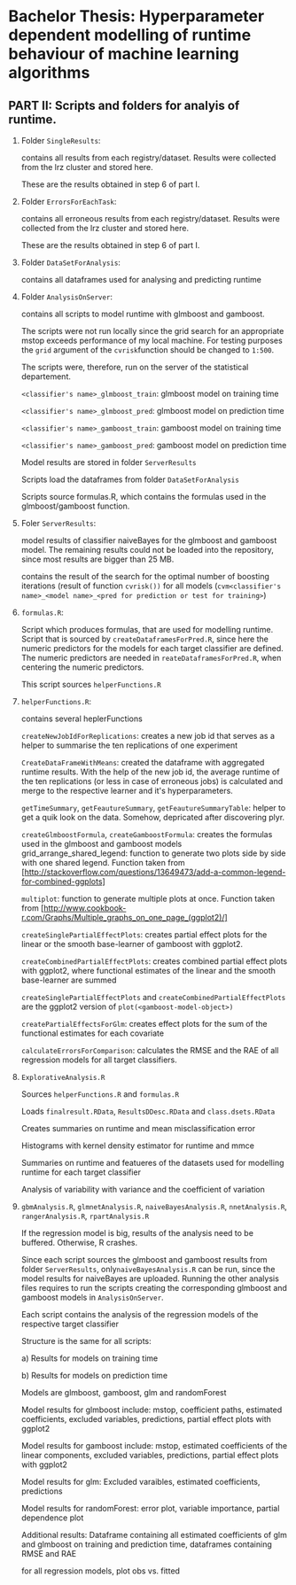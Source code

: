 # Bachelor Thesis: Hyperparameter dependent modelling of runtime behaviour of machine learning algorithms
## PART II: Scripts and folders for analyis of runtime.

1. Folder `SingleResults`:
   
   contains all results from each registry/dataset. Results were collected from the lrz cluster and stored here.

   These are the results obtained in step 6 of part I.

2. Folder `ErrorsForEachTask`: 
   
   contains all erroneous results from each registry/dataset. Results were collected from the lrz cluster and stored here.

   These are the results obtained in step 6 of part I.

3. Folder `DataSetForAnalysis`: 
   
   contains all dataframes used for analysing and predicting runtime

4. Folder `AnalysisOnServer`: 
   
   contains all scripts to model runtime with glmboost and gamboost.

   The scripts were not run locally since the grid search for an appropriate mstop exceeds performance of my local machine. For testing purposes the `grid` argument of the `cvrisk`function should be changed to `1:500`.
   
   The scripts were, therefore, run on the server of the statistical departement.
   
   `<classifier's name>_glmboost_train`: glmboost model on training time
   
   `<classifier's name>_glmboost_pred`: glmboost model on prediction time
   
   `<classifier's name>_gamboost_train`: gamboost model on training time
   
   `<classifier's name>_gamboost_pred`: gamboost model on prediction time
   
   Model results are stored in folder `ServerResults`
   
   Scripts load the dataframes from folder `DataSetForAnalysis`
   
   Scripts source formulas.R, which contains the formulas used in the glmboost/gamboost function.

5. Foler `ServerResults`: 
   
   model results of classifier naiveBayes for the glmboost and gamboost model. The remaining results could not be loaded into the repository, since most results are bigger than 25 MB.

   contains the result of the search for the optimal number of boosting iterations (result of function `cvrisk())` for all models (`cvm<classifier's name>_<model name>_<pred for prediction or test for training>`)

6. `formulas.R`: 
   
   Script which produces formulas, that are used for modelling runtime. 
   Script that is sourced by `createDataframesForPred.R`, since here the numeric predictors for the models for each target classifier are defined. The numeric predictors are needed in `reateDataframesForPred.R`, when centering the numeric predictors. 
   
   This script sources `helperFunctions.R`

7. `helperFunctions.R`: 
   
   contains several heplerFunctions

   `createNewJobIdForReplications`: creates a new job id that serves as a helper to summarise the ten replications of one experiment
   
   `CreateDataFrameWithMeans`: created the dataframe with aggregated runtime results. With the help of the new job id, the average runtime of the ten replications (or less in case of erroneous jobs) is calculated and merge to the respective learner and it's hyperparameters.
   
   `getTimeSummary`, `getFeautureSummary`, `getFeautureSummaryTable`: helper to get a quik look on the data. Somehow, depricated after discovering plyr.
   
   `createGlmboostFormula`, `createGamboostFormula`: creates the formulas used in the glmboost and gamboost models
   grid_arrange_shared_legend: function to generate two plots side by side with one shared legend. Function taken from 
   [http://stackoverflow.com/questions/13649473/add-a-common-legend-for-combined-ggplots]
   
   `multiplot`: function to generate multiple plots at once. Function taken from [http://www.cookbook-r.com/Graphs/Multiple_graphs_on_one_page_(ggplot2)/]
   
   `createSinglePartialEffectPlots`: creates partial effect plots for the linear or the smooth base-learner of gamboost with ggplot2.
   
   `createCombinedPartialEffectPlots`: creates combined partial effect plots with ggplot2, where functional estimates of the linear and the smooth base-learner are summed
   
   `createSinglePartialEffectPlots` and `createCombinedPartialEffectPlots` are the ggplot2 version of `plot(<gamboost-model-object>)`
   
   `createPartialEffectsForGlm`: creates effect plots for the sum of the functional estimates for each covariate
   
   `calculateErrorsForComparison`: calculates the RMSE and the RAE of all regression models for all target classifiers. 

8. `ExplorativeAnalysis.R`

   Sources `helperFunctions.R` and `formulas.R`
   
   Loads `finalresult.RData`, `ResultsDDesc.RData` and `class.dsets.RData`	
   
   Creates summaries on runtime and mean misclassification error
   
   Histograms with kernel density estimator for runtime and mmce
   
   Summaries on runtime and featueres of the datasets used for modelling runtime for each target classifier
   
   Analysis of variability with variance and the coefficient of variation

9. `gbmAnalysis.R`, `glmnetAnalysis.R`, `naiveBayesAnalysis.R`, `nnetAnalysis.R`, `rangerAnalysis.R`, `rpartAnalysis.R`

   If the regression model is big, results of the analysis need to be buffered. Otherwise, R crashes.
   
   Since each script sources the glmboost and gamboost results from folder `ServerResults`, only`naiveBayesAnalysis.R` can be run, since the model results for naiveBayes are uploaded. Running the other analysis files requires to run the scripts creating the corresponding glmboost and gamboost models in `AnalysisOnServer`.
   
   Each script contains the analysis of the regression models of the respective target classifier
   
   Structure is the same for all scripts:
   
   a) Results for models on training time
   
   b) Results for models on prediction time
   
   Models are glmboost, gamboost, glm and randomForest
   
   Model results for glmboost include: mstop, coefficient paths, estimated coefficients, excluded variables, predictions, partial effect plots with ggplot2
   
   Model results for gamboost include: mstop, estimated coefficients of the linear components, excluded variables, predictions, partial effect plots with ggplot2
   
   Model results for glm: Excluded varaibles, estimated coefficients, predictions
   
   Model results for randomForest: error plot, variable importance, partial dependence plot
   
   Additional results: Dataframe containing all estimated coefficients of glm and glmboost on training and prediction time, dataframes containing RMSE and RAE
   
   for all regression models, plot obs vs. fitted
  
   
